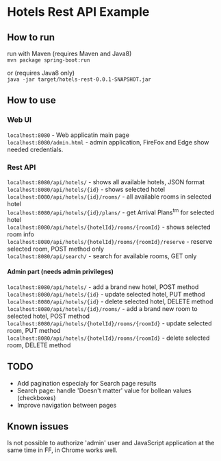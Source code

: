 # Hotels Rest API Example

## How to run
run with Maven (requires Maven and Java8)  
`mvn package spring-boot:run`

or (requires Java8 only)  
`java -jar target/hotels-rest-0.0.1-SNAPSHOT.jar`

## How to use
### Web UI
`localhost:8080` - Web applicatin main page  
`localhost:8080/admin.html` - admin application, FireFox and Edge show needed credentials.

### Rest API  
`localhost:8080/api/hotels/` - shows all available hotels, JSON format  
`localhost:8080/api/hotels/{id}` - shows selected hotel  
`localhost:8080/api/hotels/{id}/rooms/` - all available rooms in selected hotel  
`localhost:8080/api/hotels/{id}/plans/` - get Arrival Plans<sup>tm</sup> for selected hotel  
`localhost:8080/api/hotels/{hotelId}/rooms/{roomId}` - shows selected room info  
`localhost:8080/api/hotels/{hotelId}/rooms/{roomId}/reserve` - reserve selected room, POST method only  
`localhost:8080/api/search/` - search for available rooms, GET only  

#### Admin part (needs admin privileges)
`localhost:8080/api/hotels/` - add a brand new hotel, POST method  
`localhost:8080/api/hotels/{id}` - update selected hotel, PUT method  
`localhost:8080/api/hotels/{id}` - delete selected hotel, DELETE method  
`localhost:8080/api/hotels/{id}/rooms/` - add a brand new room to selected hotel, POST method  
`localhost:8080/api/hotels/{hotelId}/rooms/{roomId}` - update selected room, PUT method  
`localhost:8080/api/hotels/{hotelId}/rooms/{roomId}` - delete selected room, DELETE method  

## TODO
- Add pagination especialy for Search page results  
- Search page: handle 'Doesn't matter' value for bollean values (checkboxes)  
- Improve navigation between pages  

## Known issues
Is not possible to authorize 'admin' user and JavaScript application at the same time in FF, in Chrome works well.
